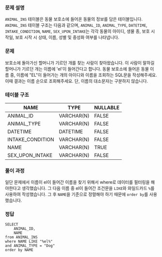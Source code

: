 <h3 id="문제-설명">문제 설명</h3>
<p><code>ANIMAL_INS</code> 테이블은 동물 보호소에 들어온 동물의 정보를 담은 테이블입니다. <code>ANIMAL_INS</code> 테이블 구조는 다음과 같으며, <code>ANIMAL_ID</code>, <code>ANIMAL_TYPE</code>, <code>DATETIME</code>, <code>INTAKE_CONDITION</code>, <code>NAME</code>, <code>SEX_UPON_INTAKE</code>는 각각 동물의 아이디, 생물 종, 보호 시작일, 보호 시작 시 상태, 이름, 성별 및 중성화 여부를 나타냅니다.</p>
<h3 id="문제">문제</h3>
<p>보호소에 돌아가신 할머니가 기르던 개를 찾는 사람이 찾아왔습니다. 이 사람이 말하길 할머니가 기르던 개는 이름에 'el'이 들어간다고 합니다. 동물 보호소에 들어온 동물 이름 중, 이름에 &quot;EL&quot;이 들어가는 개의 아이디와 이름을 조회하는 SQL문을 작성해주세요. 이때 결과는 이름 순으로 조회해주세요. 단, 이름의 대소문자는 구분하지 않습니다.</p>
<h3 id="테이블-구조">테이블 구조</h3>
<table>
<thead>
<tr>
<th>NAME</th>
<th>TYPE</th>
<th>NULLABLE</th>
</tr>
</thead>
<tbody><tr>
<td>ANIMAL_ID</td>
<td>VARCHAR(N)</td>
<td>FALSE</td>
</tr>
<tr>
<td>ANIMAL_TYPE</td>
<td>VARCHAR(N)</td>
<td>FALSE</td>
</tr>
<tr>
<td>DATETIME</td>
<td>DATETIME</td>
<td>FALSE</td>
</tr>
<tr>
<td>INTAKE_CONDITION</td>
<td>VARCHAR(N)</td>
<td>FALSE</td>
</tr>
<tr>
<td>NAME</td>
<td>VARCHAR(N)</td>
<td>TRUE</td>
</tr>
<tr>
<td>SEX_UPON_INTAKE</td>
<td>VARCHAR(N)</td>
<td>FALSE</td>
</tr>
</tbody></table>
<h3 id="풀이-과정">풀이 과정</h3>
<p>일단 문제에서 이름이 el이 들어간 이름을 찾기 위해서 where로 데이터를 필터링을 해야한다고 생각했습니다. 그 다음 이름 중 el이 들어간 조건문을 <code>LIKE</code>와 와일드카드 <code>%</code>를 사용하여 작성했습니다. 그 후 <code>NAME</code>을 기준으로 정렬해야 하기 때문에 <code>order by</code>를 사용했습니다.</p>
<h3 id="정답">정답</h3>
<pre><code class="language-sql">SELECT
    ANIMAL_ID,
    NAME
from ANIMAL_INS
where NAME LIKE &quot;%el%&quot;
and ANIMAL_TYPE = &quot;Dog&quot;
order by NAME</code></pre>